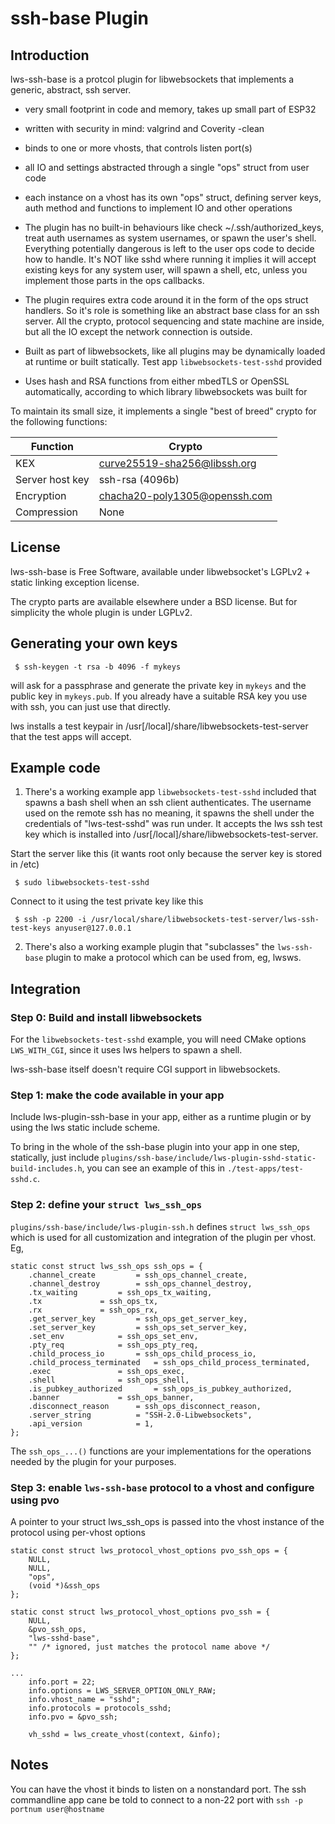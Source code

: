 ssh-base Plugin
================

## Introduction

lws-ssh-base is a protcol plugin for libwebsockets that implements a
generic, abstract, ssh server.

 - very small footprint in code and memory, takes up small part of ESP32
 
 - written with security in mind: valgrind and Coverity -clean
 
 - binds to one or more vhosts, that controls listen port(s)
 
 - all IO and settings abstracted through a single "ops" struct from user code
 
 - each instance on a vhost has its own "ops" struct, defining server keys,
   auth method and functions to implement IO and other operations

 - The plugin has no built-in behaviours like check ~/.ssh/authorized_keys,
   treat auth usernames as system usernames, or spawn the user's shell.
   Everything potentially dangerous is left to the user ops code to decide
   how to handle.  It's NOT like sshd where running it implies it will accept
   existing keys for any system user, will spawn a shell, etc, unless you
   implement those parts in the ops callbacks.
   
 - The plugin requires extra code around it in the form of the ops struct
   handlers.  So it's role is something like an abstract base class for an ssh
   server.  All the crypto, protocol sequencing and state machine are inside,
   but all the IO except the network connection is outside.
   
 - Built as part of libwebsockets, like all plugins may be dynamically loaded
   at runtime or built statically.  Test app `libwebsockets-test-sshd` provided
   
 - Uses hash and RSA functions from either mbedTLS or OpenSSL automatically,
   according to which library libwebsockets was built for

To maintain its small size, it implements a single "best of breed" crypto for
the following functions:

|Function|Crypto|
|---|---|
|KEX|curve25519-sha256@libssh.org|
|Server host key|ssh-rsa (4096b)|
|Encryption|chacha20-poly1305@openssh.com|
|Compression|None|

## License

lws-ssh-base is Free Software, available under libwebsocket's LGPLv2 +
static linking exception license.

The crypto parts are available elsewhere under a BSD license.  But for
simplicity the whole plugin is under LGPLv2.

## Generating your own keys

```
 $ ssh-keygen -t rsa -b 4096 -f mykeys
```

will ask for a passphrase and generate the private key in `mykeys` and the
public key in `mykeys.pub`.  If you already have a suitable RSA key you use
with ssh, you can just use that directly.

lws installs a test keypair in /usr[/local]/share/libwebsockets-test-server
that the test apps will accept.

## Example code

1) There's a working example app `libwebsockets-test-sshd` included that
spawns a bash shell when an ssh client authenticates.  The username used on
the remote ssh has no meaning, it spawns the shell under the credentials of
"lws-test-sshd" was run under.  It accepts the lws ssh test key which is
installed into /usr[/local]/share/libwebsockets-test-server.

Start the server like this (it wants root only because the server key is stored
in /etc)

```
 $ sudo libwebsockets-test-sshd
```

Connect to it using the test private key like this

```
 $ ssh -p 2200 -i /usr/local/share/libwebsockets-test-server/lws-ssh-test-keys anyuser@127.0.0.1
```

2) There's also a working example plugin that "subclasses" the `lws-ssh-base`
plugin to make a protocol which can be used from, eg, lwsws.



## Integration

### Step 0: Build and install libwebsockets

For the `libwebsockets-test-sshd` example, you will need CMake options
`LWS_WITH_CGI`, since it uses lws helpers to spawn a shell.

lws-ssh-base itself doesn't require CGI support in libwebsockets.

### Step 1: make the code available in your app

Include lws-plugin-ssh-base in your app, either as a runtime plugin or by using
the lws static include scheme.

To bring in the whole of the ssh-base plugin
into your app in one step, statically, just include
`plugins/ssh-base/include/lws-plugin-sshd-static-build-includes.h`, you can see
an example of this in `./test-apps/test-sshd.c`.

### Step 2: define your `struct lws_ssh_ops`

`plugins/ssh-base/include/lws-plugin-ssh.h` defines
`struct lws_ssh_ops` which is used for all customization and integration
of the plugin per vhost.  Eg,

```
static const struct lws_ssh_ops ssh_ops = {
	.channel_create			= ssh_ops_channel_create,
	.channel_destroy		= ssh_ops_channel_destroy,
	.tx_waiting			= ssh_ops_tx_waiting,
	.tx				= ssh_ops_tx,
	.rx				= ssh_ops_rx,
	.get_server_key			= ssh_ops_get_server_key,
	.set_server_key			= ssh_ops_set_server_key,
	.set_env			= ssh_ops_set_env,
	.pty_req			= ssh_ops_pty_req,
	.child_process_io		= ssh_ops_child_process_io,
	.child_process_terminated	= ssh_ops_child_process_terminated,
	.exec				= ssh_ops_exec,
	.shell				= ssh_ops_shell,
	.is_pubkey_authorized		= ssh_ops_is_pubkey_authorized,
	.banner				= ssh_ops_banner,
	.disconnect_reason		= ssh_ops_disconnect_reason,
	.server_string			= "SSH-2.0-Libwebsockets",
	.api_version			= 1,
};
```
The `ssh_ops_...()` functions are your implementations for the operations
needed by the plugin for your purposes.

### Step 3: enable `lws-ssh-base` protocol to a vhost and configure using pvo

A pointer to your struct lws_ssh_ops is passed into the vhost instance of the
protocol using per-vhost options

```
static const struct lws_protocol_vhost_options pvo_ssh_ops = {
	NULL,
	NULL,
	"ops",
	(void *)&ssh_ops
};

static const struct lws_protocol_vhost_options pvo_ssh = {
	NULL,
	&pvo_ssh_ops,
	"lws-sshd-base",
	"" /* ignored, just matches the protocol name above */
};

...
	info.port = 22;
	info.options = LWS_SERVER_OPTION_ONLY_RAW;
	info.vhost_name = "sshd";
	info.protocols = protocols_sshd;
	info.pvo = &pvo_ssh;

	vh_sshd = lws_create_vhost(context, &info);
```

## Notes

You can have the vhost it binds to listen on a nonstandard port.  The ssh
commandline app cane be told to connect to a non-22 port with
`ssh -p portnum user@hostname`


